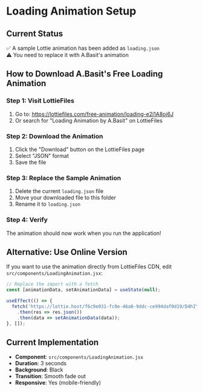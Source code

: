 # Loading Animation Setup

## Current Status
✅ A sample Lottie animation has been added as `loading.json`  
⚠️ You need to replace it with A.Basit's animation

## How to Download A.Basit's Free Loading Animation

### Step 1: Visit LottieFiles
1. Go to: https://lottiefiles.com/free-animation/loading-e2j1A8oi6J
2. Or search for "Loading Animation by A.Basit" on LottieFiles

### Step 2: Download the Animation
1. Click the "Download" button on the LottieFiles page
2. Select "JSON" format
3. Save the file

### Step 3: Replace the Sample Animation
1. Delete the current `loading.json` file
2. Move your downloaded file to this folder
3. Rename it to `loading.json`

### Step 4: Verify
The animation should now work when you run the application!

## Alternative: Use Online Version

If you want to use the animation directly from LottieFiles CDN, edit `src/components/LoadingAnimation.jsx`:

```jsx
// Replace the import with a fetch
const [animationData, setAnimationData] = useState(null);

useEffect(() => {
  fetch('https://lottie.host/f6c9e031-fc8e-46a0-9ddc-ce994daf0d19/D4hIY3hG3B.json')
    .then(res => res.json())
    .then(data => setAnimationData(data));
}, []);
```

## Current Implementation
- **Component**: `src/components/LoadingAnimation.jsx`
- **Duration**: 3 seconds
- **Background**: Black
- **Transition**: Smooth fade out
- **Responsive**: Yes (mobile-friendly)

